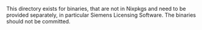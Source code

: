 This directory exists for binaries, that are not in Nixpkgs and need to be provided separately, in particular Siemens Licensing Software. The binaries should not be committed.